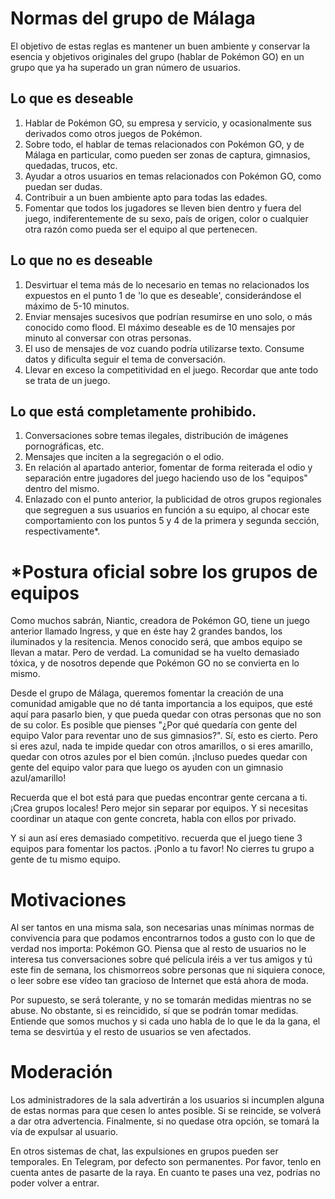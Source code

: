 # Normas del grupo de Málaga
El objetivo de estas reglas es mantener un buen ambiente y conservar la esencia y objetivos originales del grupo (hablar de Pokémon GO) en un grupo que ya ha superado un gran número de usuarios.

## Lo que es deseable
1. Hablar de Pokémon GO, su empresa y servicio, y ocasionalmente sus derivados como otros juegos de Pokémon.
2. Sobre todo, el hablar de temas relacionados con Pokémon GO, y de Málaga en particular, como pueden ser zonas de captura, gimnasios, quedadas, trucos, etc.
3. Ayudar a otros usuarios en temas relacionados con Pokémon GO, como puedan ser dudas.
4. Contribuir a un buen ambiente apto para todas las edades.
5. Fomentar que todos los jugadores se lleven bien dentro y fuera del juego, indiferentemente de su sexo, país de origen, color o cualquier otra razón como pueda ser el equipo al que pertenecen.

## Lo que no es deseable
1. Desvirtuar el tema más de lo necesario en temas no relacionados los expuestos en el punto 1 de 'lo que es deseable', considerándose el máximo de 5-10 minutos.
2. Enviar mensajes sucesivos que podrían resumirse en uno solo, o más conocido como flood. El máximo deseable es de 10 mensajes por minuto al conversar con otras personas.
3. El uso de mensajes de voz cuando podría utilizarse texto. Consume datos y dificulta seguir el tema de conversación.
4. Llevar en exceso la competitividad en el juego. Recordar que ante todo se trata de un juego.

## Lo que está completamente prohibido.
1. Conversaciones sobre temas ilegales, distribución de imágenes pornográficas, etc.
2. Mensajes que inciten a la segregación o el odio.
3. En relación al apartado anterior, fomentar de forma reiterada el odio y separación entre jugadores del juego haciendo uso de los "equipos" dentro del mismo.
4. Enlazado con el punto anterior, la publicidad de otros grupos regionales que segreguen a sus usuarios en función a su equipo, al chocar este comportamiento con los puntos 5 y 4 de la primera y segunda sección, respectivamente*.

# *Postura oficial sobre los grupos de equipos
Como muchos sabrán, Niantic, creadora de Pokémon GO, tiene un juego anterior llamado Ingress, y que en éste hay 2 grandes bandos, los iluminados y la resitencia. Menos conocido será, que ambos equipo se llevan a matar. Pero de verdad. La comunidad se ha vuelto demasiado tóxica, y de nosotros depende que Pokémon GO no se convierta en lo mismo.

Desde el grupo de Málaga, queremos fomentar la creación de una comunidad amigable que no dé tanta importancia a los equipos, que esté aquí para pasarlo bien, y que pueda quedar con otras personas que no son de su color. Es posible que pienses "¿Por qué quedaría con gente del equipo Valor para reventar uno de sus gimnasios?". Sí, esto es cierto. Pero si eres azul, nada te impide quedar con otros amarillos, o si eres amarillo, quedar con otros azules por el bien común. ¡Incluso puedes quedar con gente del equipo valor para que luego os ayuden con un gimnasio azul/amarillo!

Recuerda que el bot está para que puedas encontrar gente cercana a ti. ¡Crea grupos locales! Pero mejor sin separar por equipos. Y si necesitas coordinar un ataque con gente concreta, habla con ellos por privado.

Y si aun así eres demasiado competitivo. recuerda que el juego tiene 3 equipos para fomentar los pactos. ¡Ponlo a tu favor! No cierres tu grupo a gente de tu mismo equipo.

# Motivaciones
Al ser tantos en una misma sala, son necesarias unas mínimas normas de convivencia para que podamos encontrarnos todos a gusto con lo que de verdad nos importa: Pokémon GO. Piensa que al resto de usuarios no le interesa tus conversaciones sobre qué película iréis a ver tus amigos y tú este fin de semana, los chismorreos sobre personas que ni siquiera conoce, o leer sobre ese vídeo tan gracioso de Internet que está ahora de moda.

Por supuesto, se será tolerante, y no se tomarán medidas mientras no se abuse. No obstante, si es reincidido, sí que se podrán tomar medidas. Entiende que somos muchos y si cada uno habla de lo que le da la gana, el tema se desvirtúa y el resto de usuarios se ven afectados.

# Moderación
Los administradores de la sala advertirán a los usuarios si incumplen alguna de estas normas para que cesen lo antes posible. Si se reincide, se volverá a dar otra advertencia. Finalmente, si no quedase otra opción, se tomará la vía de expulsar al usuario.

En otros sistemas de chat, las expulsiones en grupos pueden ser temporales. En Telegram, por defecto son permanentes. Por favor, tenlo en cuenta antes de pasarte de la raya. En cuanto te pases una vez, podrías no poder volver a entrar.
